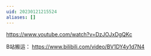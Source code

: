 ```yaml
---
uid: 20230121215524
aliases: []
---
```

https://www.youtube.com/watch?v=DzJOJxDgQKc

B站搬运： https://www.bilibili.com/video/BV1DY4y1d7N4